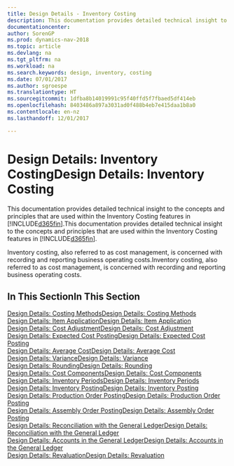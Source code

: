 ```yaml
---
title: Design Details - Inventory Costing
description: This documentation provides detailed technical insight to the concepts and principles that are used within the Inventory Costing features in [!INCLUDE[d365fin](includes/d365fin_md.md)].
documentationcenter: 
author: SorenGP
ms.prod: dynamics-nav-2018
ms.topic: article
ms.devlang: na
ms.tgt_pltfrm: na
ms.workload: na
ms.search.keywords: design, inventory, costing
ms.date: 07/01/2017
ms.author: sgroespe
ms.translationtype: HT
ms.sourcegitcommit: 1dfba8b14019991c95f40ffd5f7fbaed5df414eb
ms.openlocfilehash: 8403486a897a3031ad0f488b4eb7e415daa1b8a0
ms.contentlocale: en-nz
ms.lasthandoff: 12/01/2017

---
```

# <a name="design-details-inventory-costing"></a><span data-ttu-id="caab7-103">Design Details: Inventory Costing</span><span class="sxs-lookup"><span data-stu-id="caab7-103">Design Details: Inventory Costing</span></span>
<span data-ttu-id="caab7-104">This documentation provides detailed technical insight to the concepts and principles that are used within the Inventory Costing features in [!INCLUDE[d365fin](includes/d365fin_md.md)].</span><span class="sxs-lookup"><span data-stu-id="caab7-104">This documentation provides detailed technical insight to the concepts and principles that are used within the Inventory Costing features in [!INCLUDE[d365fin](includes/d365fin_md.md)].</span></span>  

<span data-ttu-id="caab7-105">Inventory costing, also referred to as cost management, is concerned with recording and reporting business operating costs.</span><span class="sxs-lookup"><span data-stu-id="caab7-105">Inventory costing, also referred to as cost management, is concerned with recording and reporting business operating costs.</span></span>  

## <a name="in-this-section"></a><span data-ttu-id="caab7-106">In This Section</span><span class="sxs-lookup"><span data-stu-id="caab7-106">In This Section</span></span>  
[<span data-ttu-id="caab7-107">Design Details: Costing Methods</span><span class="sxs-lookup"><span data-stu-id="caab7-107">Design Details: Costing Methods</span></span>](design-details-costing-methods.md)  
[<span data-ttu-id="caab7-108">Design Details: Item Application</span><span class="sxs-lookup"><span data-stu-id="caab7-108">Design Details: Item Application</span></span>](design-details-item-application.md)  
[<span data-ttu-id="caab7-109">Design Details: Cost Adjustment</span><span class="sxs-lookup"><span data-stu-id="caab7-109">Design Details: Cost Adjustment</span></span>](design-details-cost-adjustment.md)  
[<span data-ttu-id="caab7-110">Design Details: Expected Cost Posting</span><span class="sxs-lookup"><span data-stu-id="caab7-110">Design Details: Expected Cost Posting</span></span>](design-details-expected-cost-posting.md)  
[<span data-ttu-id="caab7-111">Design Details: Average Cost</span><span class="sxs-lookup"><span data-stu-id="caab7-111">Design Details: Average Cost</span></span>](design-details-average-cost.md)  
[<span data-ttu-id="caab7-112">Design Details: Variance</span><span class="sxs-lookup"><span data-stu-id="caab7-112">Design Details: Variance</span></span>](design-details-variance.md)  
[<span data-ttu-id="caab7-113">Design Details: Rounding</span><span class="sxs-lookup"><span data-stu-id="caab7-113">Design Details: Rounding</span></span>](design-details-rounding.md)  
[<span data-ttu-id="caab7-114">Design Details: Cost Components</span><span class="sxs-lookup"><span data-stu-id="caab7-114">Design Details: Cost Components</span></span>](design-details-cost-components.md)  
[<span data-ttu-id="caab7-115">Design Details: Inventory Periods</span><span class="sxs-lookup"><span data-stu-id="caab7-115">Design Details: Inventory Periods</span></span>](design-details-inventory-periods.md)  
[<span data-ttu-id="caab7-116">Design Details: Inventory Posting</span><span class="sxs-lookup"><span data-stu-id="caab7-116">Design Details: Inventory Posting</span></span>](design-details-inventory-posting.md)  
[<span data-ttu-id="caab7-117">Design Details: Production Order Posting</span><span class="sxs-lookup"><span data-stu-id="caab7-117">Design Details: Production Order Posting</span></span>](design-details-production-order-posting.md)  
[<span data-ttu-id="caab7-118">Design Details: Assembly Order Posting</span><span class="sxs-lookup"><span data-stu-id="caab7-118">Design Details: Assembly Order Posting</span></span>](design-details-assembly-order-posting.md)  
[<span data-ttu-id="caab7-119">Design Details: Reconciliation with the General Ledger</span><span class="sxs-lookup"><span data-stu-id="caab7-119">Design Details: Reconciliation with the General Ledger</span></span>](design-details-reconciliation-with-the-general-ledger.md)  
[<span data-ttu-id="caab7-120">Design Details: Accounts in the General Ledger</span><span class="sxs-lookup"><span data-stu-id="caab7-120">Design Details: Accounts in the General Ledger</span></span>](design-details-accounts-in-the-general-ledger.md)  
[<span data-ttu-id="caab7-121">Design Details: Revaluation</span><span class="sxs-lookup"><span data-stu-id="caab7-121">Design Details: Revaluation</span></span>](design-details-revaluation.md)

